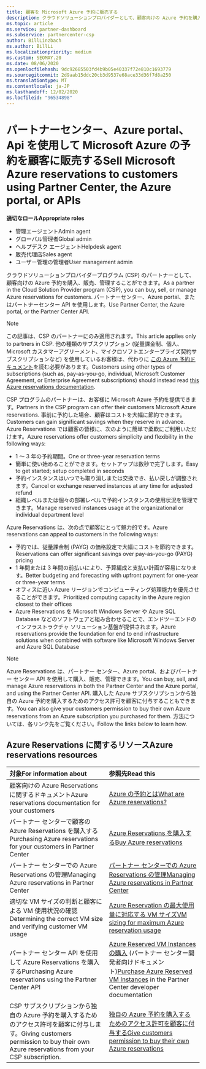 ```yaml
---
title: 顧客を Microsoft Azure 予約に販売する
description: クラウドソリューションプロバイダーとして、顧客向けの Azure 予約を購入、販売、管理することができます。 パートナーセンター、Azure portal、またはパートナーセンター API を使用します。
ms.topic: article
ms.service: partner-dashboard
ms.subservice: partnercenter-csp
author: BillLinzbach
ms.author: BillLi
ms.localizationpriority: medium
ms.custom: SEOMAY.20
ms.date: 08/06/2020
ms.openlocfilehash: 9dc92685503fd4b9b05e40337f72e810c1693779
ms.sourcegitcommit: 2d9aab15ddc20cb3d9537e68ace33d36f7d8a250
ms.translationtype: MT
ms.contentlocale: ja-JP
ms.lasthandoff: 12/02/2020
ms.locfileid: "96534898"
---
```

# <a name="sell-microsoft-azure-reservations-to-customers-using-partner-center-the-azure-portal-or-apis"></a><span data-ttu-id="d3b7a-104">パートナーセンター、Azure portal、Api を使用して Microsoft Azure の予約を顧客に販売する</span><span class="sxs-lookup"><span data-stu-id="d3b7a-104">Sell Microsoft Azure reservations to customers using Partner Center, the Azure portal, or APIs</span></span>

<span data-ttu-id="d3b7a-105">**適切なロール**</span><span class="sxs-lookup"><span data-stu-id="d3b7a-105">**Appropriate roles**</span></span>

- <span data-ttu-id="d3b7a-106">管理エージェント</span><span class="sxs-lookup"><span data-stu-id="d3b7a-106">Admin agent</span></span>
- <span data-ttu-id="d3b7a-107">グローバル管理者</span><span class="sxs-lookup"><span data-stu-id="d3b7a-107">Global admin</span></span>
- <span data-ttu-id="d3b7a-108">ヘルプデスク エージェント</span><span class="sxs-lookup"><span data-stu-id="d3b7a-108">Helpdesk agent</span></span>
- <span data-ttu-id="d3b7a-109">販売代理店</span><span class="sxs-lookup"><span data-stu-id="d3b7a-109">Sales agent</span></span>
- <span data-ttu-id="d3b7a-110">ユーザー管理の管理者</span><span class="sxs-lookup"><span data-stu-id="d3b7a-110">User management admin</span></span>

<span data-ttu-id="d3b7a-111">クラウドソリューションプロバイダープログラム (CSP) のパートナーとして、顧客向けの Azure 予約を購入、販売、管理することができます。</span><span class="sxs-lookup"><span data-stu-id="d3b7a-111">As a partner in the Cloud Solution Provider program (CSP), you can buy, sell, or manage Azure reservations for customers.</span></span> <span data-ttu-id="d3b7a-112">パートナーセンター、Azure portal、またはパートナーセンター API を使用します。</span><span class="sxs-lookup"><span data-stu-id="d3b7a-112">Use Partner Center, the Azure portal, or the Partner Center API.</span></span>

> [!NOTE]
> <span data-ttu-id="d3b7a-113">この記事は、CSP のパートナーにのみ適用されます。</span><span class="sxs-lookup"><span data-stu-id="d3b7a-113">This article applies only to partners in CSP.</span></span> <span data-ttu-id="d3b7a-114">他の種類のサブスクリプション (従量課金制、個人、Microsoft カスタマーアグリーメント、マイクロソフトエンタープライズ契約サブスクリプションなど) を使用しているお客様は、代わりに [この Azure 予約ドキュメント](/azure/cost-management-billing/reservations)を読む必要があります。</span><span class="sxs-lookup"><span data-stu-id="d3b7a-114">Customers using other types of subscriptions (such as, pay-as-you-go, individual, Microsoft Customer Agreement, or Enterprise Agreement subscriptions) should instead read [this Azure reservations documentation](/azure/cost-management-billing/reservations).</span></span>

<span data-ttu-id="d3b7a-115">CSP プログラムのパートナーは、お客様に Microsoft Azure 予約を提供できます。</span><span class="sxs-lookup"><span data-stu-id="d3b7a-115">Partners in the CSP program can offer their customers Microsoft Azure reservations.</span></span> <span data-ttu-id="d3b7a-116">事前に予約した場合、顧客はコストを大幅に節約できます。</span><span class="sxs-lookup"><span data-stu-id="d3b7a-116">Customers can gain significant savings when they reserve in advance.</span></span> <span data-ttu-id="d3b7a-117">Azure Reservations では顧客の皆様に、次のように簡単で柔軟にご利用いただけます。</span><span class="sxs-lookup"><span data-stu-id="d3b7a-117">Azure reservations offer customers simplicity and flexibility in the following ways:</span></span>

- <span data-ttu-id="d3b7a-118">1 ～ 3 年の予約期間。</span><span class="sxs-lookup"><span data-stu-id="d3b7a-118">One or three-year reservation terms</span></span>
- <span data-ttu-id="d3b7a-119">簡単に使い始めることができます。セットアップは数秒で完了します。</span><span class="sxs-lookup"><span data-stu-id="d3b7a-119">Easy to get started; setup completed in seconds</span></span>
- <span data-ttu-id="d3b7a-120">予約インスタンスはいつでも取り消しまたは交換でき、払い戻しが調整されます。</span><span class="sxs-lookup"><span data-stu-id="d3b7a-120">Cancel or exchange reserved instances at any time for adjusted refund</span></span>
- <span data-ttu-id="d3b7a-121">組織レベルまたは個々の部署レベルで予約インスタンスの使用状況を管理できます。</span><span class="sxs-lookup"><span data-stu-id="d3b7a-121">Manage reserved instances usage at the organizational or individual department level</span></span>

<span data-ttu-id="d3b7a-122">Azure Reservations は、次の点で顧客にとって魅力的です。</span><span class="sxs-lookup"><span data-stu-id="d3b7a-122">Azure reservations can appeal to customers in the following ways:</span></span>

- <span data-ttu-id="d3b7a-123">予約では、従量課金制 (PAYG) の価格設定で大幅にコストを節約できます。</span><span class="sxs-lookup"><span data-stu-id="d3b7a-123">Reservations can offer significant savings over pay-as-you-go (PAYG) pricing</span></span>
- <span data-ttu-id="d3b7a-124">1 年間または 3 年間の前払いにより、予算編成と支払い計画が容易になります。</span><span class="sxs-lookup"><span data-stu-id="d3b7a-124">Better budgeting and forecasting with upfront payment for one-year or three-year terms</span></span>
- <span data-ttu-id="d3b7a-125">オフィスに近い Azure リージョンでコンピューティング処理能力を優先させることができます。</span><span class="sxs-lookup"><span data-stu-id="d3b7a-125">Prioritized computing capacity in the Azure region closest to their offices</span></span>
- <span data-ttu-id="d3b7a-126">Azure Reservations を Microsoft Windows Server や Azure SQL Database などのソフトウェアと組み合わせることで、エンドツーエンドのインフラストラクチャ ソリューション基盤が提供されます。</span><span class="sxs-lookup"><span data-stu-id="d3b7a-126">Azure reservations provide the foundation for end to end infrastructure solutions when combined with software like Microsoft Windows Server and Azure SQL Database</span></span>

>[!NOTE]
> <span data-ttu-id="d3b7a-127">Azure Reservations は、パートナー センター、Azure portal、およびパートナー センター API を使用して購入、販売、管理できます。</span><span class="sxs-lookup"><span data-stu-id="d3b7a-127">You can buy, sell, and manage Azure reservations in both the Partner Center and the Azure portal, and using the Partner Center API.</span></span> <span data-ttu-id="d3b7a-128">購入した Azure サブスクリプションから独自の Azure 予約を購入するためのアクセス許可を顧客に付与することもできます。</span><span class="sxs-lookup"><span data-stu-id="d3b7a-128">You can also give your customers permission to buy their own Azure reservations from an Azure subscription you purchased for them.</span></span> <span data-ttu-id="d3b7a-129">方法については、各リンク先をご覧ください。</span><span class="sxs-lookup"><span data-stu-id="d3b7a-129">Follow the links below to learn how.</span></span>

## <a name="azure-reservations-resources"></a><span data-ttu-id="d3b7a-130">Azure Reservations に関するリソース</span><span class="sxs-lookup"><span data-stu-id="d3b7a-130">Azure reservations resources</span></span>

|<span data-ttu-id="d3b7a-131">**対象**</span><span class="sxs-lookup"><span data-stu-id="d3b7a-131">**For information about**</span></span>   |<span data-ttu-id="d3b7a-132">**参照先**</span><span class="sxs-lookup"><span data-stu-id="d3b7a-132">**Read this**</span></span>    |
|:-----------------------------|:-----------------|
| <span data-ttu-id="d3b7a-133">顧客向けの Azure Reservations に関するドキュメント</span><span class="sxs-lookup"><span data-stu-id="d3b7a-133">Azure reservations documentation for your customers</span></span> | [<span data-ttu-id="d3b7a-134">Azure の予約とは</span><span class="sxs-lookup"><span data-stu-id="d3b7a-134">What are Azure reservations?</span></span>](/azure/billing/billing-save-compute-costs-reservations)
|<span data-ttu-id="d3b7a-135">パートナー センターで顧客の Azure Reservations を購入する</span><span class="sxs-lookup"><span data-stu-id="d3b7a-135">Purchasing Azure reservations for your customers in Partner Center</span></span>   |[<span data-ttu-id="d3b7a-136">Azure Reservations を購入する</span><span class="sxs-lookup"><span data-stu-id="d3b7a-136">Buy Azure reservations</span></span>](azure-reservations-buying.md)
|<span data-ttu-id="d3b7a-137">パートナー センターでの Azure Reservations の管理</span><span class="sxs-lookup"><span data-stu-id="d3b7a-137">Managing Azure reservations in Partner Center</span></span> | [<span data-ttu-id="d3b7a-138">パートナー センターでの Azure Reservations の管理</span><span class="sxs-lookup"><span data-stu-id="d3b7a-138">Managing Azure reservations in Partner Center</span></span>](azure-reservations-manage.md)
|<span data-ttu-id="d3b7a-139">適切な VM サイズの判断と顧客による VM 使用状況の確認</span><span class="sxs-lookup"><span data-stu-id="d3b7a-139">Determining the correct VM size and verifying customer VM usage</span></span>   |[<span data-ttu-id="d3b7a-140">Azure Reservation の最大使用量に対応する VM サイズ</span><span class="sxs-lookup"><span data-stu-id="d3b7a-140">VM sizing for maximum Azure reservation usage</span></span>](azure-usage.md)   |
|<span data-ttu-id="d3b7a-141">パートナー センター API を使用して Azure Reservations を購入する</span><span class="sxs-lookup"><span data-stu-id="d3b7a-141">Purchasing Azure reservations using the Partner Center API</span></span> | <span data-ttu-id="d3b7a-142">[Azure Reserved VM Instances の購入](/partner-center/develop/purchase-azure-reservations) (パートナー センター開発者向けドキュメント)</span><span class="sxs-lookup"><span data-stu-id="d3b7a-142">[Purchase Azure Reserved VM Instances](/partner-center/develop/purchase-azure-reservations) in the Partner Center developer documentation</span></span>   |
|<span data-ttu-id="d3b7a-143">CSP サブスクリプションから独自の Azure 予約を購入するためのアクセス許可を顧客に付与します。</span><span class="sxs-lookup"><span data-stu-id="d3b7a-143">Giving customers permission to buy their own Azure reservations from your CSP subscription.</span></span> | [<span data-ttu-id="d3b7a-144">独自の Azure 予約を購入するためのアクセス許可を顧客に付与する</span><span class="sxs-lookup"><span data-stu-id="d3b7a-144">Give customers permission to buy their own Azure reservations</span></span>](give-customers-permission.md)   |